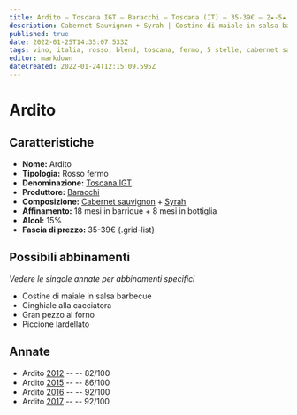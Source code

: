 ```yaml
---
title: Ardito – Toscana IGT – Baracchi – Toscana (IT) – 35-39€ – 2★-5★
description: Cabernet Sauvignon + Syrah | Costine di maiale in salsa barbecue – Cinghiale alla cacciatora – Gran pezzo al forno – Piccione lardellato
published: true
date: 2022-01-25T14:35:07.533Z
tags: vino, italia, rosso, blend, toscana, fermo, 5 stelle, cabernet sauvignon, syrah, 35-39€, Costine di maiale in salsa barbecue, Cinghiale alla cacciatora, Gran pezzo al forno, Piccione lardellato
editor: markdown
dateCreated: 2022-01-24T12:15:09.595Z
---
```


# Ardito

## Caratteristiche
- **Nome:** <span class="nome">Ardito</span>
- **Tipologia:** Rosso fermo
- **Denominazione:** <span class="denominazione">[Toscana IGT](/denominazioni/Italia/Toscana/IGT/Toscana)</span>
- **Produttore:** <span class="cantina">[Baracchi](/produttori/Italia/Toscana/Baracchi)</span> 
- **Composizione:** [Cabernet sauvignon](/vitigni/Francia/bacca-nera/cabernet-sauvignon) + [Syrah](/vitigni/Francia/bacca-nera/syrah) 
- **Affinamento:** 18 mesi in barrique + 8 mesi in bottiglia
- **Alcol:** 15%
- **Fascia di prezzo:** 35-39€
{.grid-list}

## Possibili abbinamenti
*Vedere le singole annate per abbinamenti specifici*

- Costine di maiale in salsa barbecue
- Cinghiale alla cacciatora 
- Gran pezzo al forno
- Piccione lardellato

## Annate
- Ardito [2012](vini/Italia/Toscana/Baracchi/Ardito/2012) -- <span class="star-2"></span> -- 82/100
- Ardito [2015](vini/Italia/Toscana/Baracchi/Ardito/2015) -- <span class="star-3"></span> -- 86/100
- Ardito [2016](vini/Italia/Toscana/Baracchi/Ardito/2016) -- <span class="star-5"></span> -- 92/100
- Ardito [2017](vini/Italia/Toscana/Baracchi/Ardito/2017) -- <span class="star-5"></span> -- 92/100
